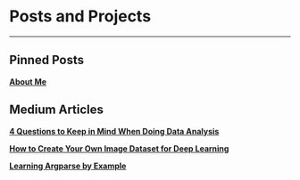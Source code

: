 # Posts and Projects
___

## Pinned Posts

[**About Me**](https://mjoehler94.github.io/about.html)

## Medium Articles

[**4 Questions to Keep in Mind When Doing Data Analysis**](https://towardsdatascience.com/4-questions-to-keep-in-mind-when-doing-data-analysis-be011079889a?source=email-3c88cb2ee7a3-1583125030647-layerCake.autoLayerCakeWriterNotification-------------------------85c85a63_003d_4bfc_896e_7293db446a63&sk=3521b6f19868a38f3247d3f75cee46d6)

[**How to Create Your Own Image Dataset for Deep Learning**](https://medium.com/p/how-to-create-your-own-image-dataset-for-deep-learning-b53f1c22c443?source=email-3c88cb2ee7a3--writer.postDistributed&sk=d8d58bff1f837b62814bd8a68efdbd57)

[**Learning Argparse by Example**](https://medium.com/p/learning-argparse-by-example-299c3f35f2b5?source=email-3c88cb2ee7a3--writer.postDistributed&sk=f83866caa43785e603421bf4c5b56dce)
